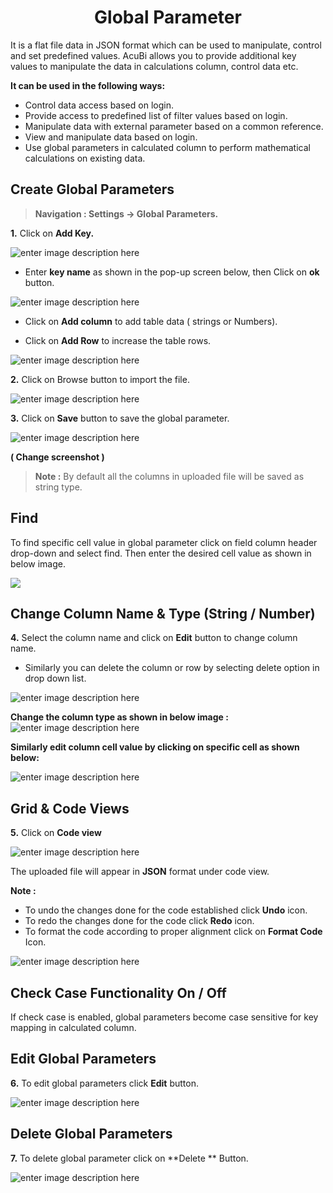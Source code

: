 <center><h1>Global Parameter</h1></center>

It is a flat file data in JSON format which can be used to manipulate, control and set predefined values.
AcuBi allows you to provide additional key values to manipulate the data in calculations column, control data etc. 
 
 **It can be used in the following ways:** 
- Control data access based on login.
- Provide access to predefined list of filter values based on login.
- Manipulate data with external parameter based on a common reference.
- View and manipulate data based on login.
- Use global parameters in calculated column to perform mathematical calculations on existing data.
 
## Create Global Parameters

>**Navigation : Settings → Global Parameters.**

**1.** Click on **Add Key.**

![enter image description here](https://raw.githubusercontent.com/sv18042016/fp1/eb08bee2614e37797672ab46bd201d2f6211d09b/images/global+para.png)

-  Enter **key name** as shown in the pop-up screen below, then Click on **ok** button.

![enter image description here](https://raw.githubusercontent.com/sv18042016/fp1/af27c45cb55b5170d224482c0ac646b1093c8f1a/images/global+para2.png)

 - Click on **Add column** to add table data ( strings or Numbers).
 
 - Click on **Add Row** to increase the table rows.
 

![enter image description here](https://raw.githubusercontent.com/sv18042016/fp1/a0355c0670a5270bd78cc76161b7c49b3598d57f/images/gp1.png)

**2.** Click on Browse button to import the file.

![enter image description here](https://raw.githubusercontent.com/sv18042016/fp1/f71f9b749c89e85f559f47a1db84bdb638fbc9a4/images/global+para3.png)

**3.** Click on **Save** button to save the global parameter.

![enter image description here](https://raw.githubusercontent.com/sv18042016/fp1/0d67f9ee78d4ee5a69d2e8b8ae127088b07972f0/images/save_globar.png) 

**( Change screenshot )**

>**Note :** By default all the columns in uploaded file will be saved as string type. 

## Find

To find specific cell value in global parameter click on field column header drop-down and select find. Then enter the desired cell value as shown in below image.

![
](https://raw.githubusercontent.com/sv18042016/fp1/e2bd3416a3b95a70d6d930540867035049373b02/images/find_gp.png)


## Change Column Name & Type (String / Number)

**4.** Select the column name and click on **Edit** button to change column name. 
- Similarly you can delete the column or row by selecting delete option in drop down list.

![enter image description here](https://raw.githubusercontent.com/sv18042016/fp1/d9f487e8bcb13f913640bdce2a7030f7b519167a/images/para1.png)
 
 **Change the column type as shown in below image :**
 ![enter image description here](https://raw.githubusercontent.com/sv18042016/fp1/d9f487e8bcb13f913640bdce2a7030f7b519167a/images/para2.png)

**Similarly edit column cell value by clicking on specific cell as shown below:**

![enter image description here](https://raw.githubusercontent.com/sv18042016/fp1/90ce2c5c848ba57722a38cdfb7623b6037e12058/images/para3.png)


## Grid & Code Views

**5.** Click on **Code view** 

![enter image description here](https://raw.githubusercontent.com/sv18042016/fp1/90776aed8960274aaa61da1fdae760d4210c27ea/images/global_parameter.png)

The uploaded file will appear in **JSON** format under code view.

 **Note :** 
- To undo the changes done for the code established click  **Undo** icon. 
-  To redo the changes done for the code click  **Redo** icon.
 - To format the code according to proper alignment click on **Format Code** Icon.


![enter image description here](https://raw.githubusercontent.com/sv18042016/fp1/81d718b1b8f8fb86a5e9e622a08de17b9fde36a9/images/codeview.png)

## Check Case Functionality On / Off

If check case is enabled, global parameters become case sensitive for key mapping in calculated column.

## Edit Global Parameters

**6.** To edit global parameters click **Edit** button.

![enter image description here](https://raw.githubusercontent.com/sv18042016/fp1/f62789b75b84744ac187a098b61d4fc8fb752053/images/edit_para.png)

## Delete Global Parameters

**7.** To delete global parameter click on **Delete ** Button.

![enter image description here](https://raw.githubusercontent.com/sv18042016/fp1/f62789b75b84744ac187a098b61d4fc8fb752053/images/delete_para.png)


<!--stackedit_data:
eyJoaXN0b3J5IjpbLTEwNjg2NzE1NzEsMjYzMDU4ODkzLC0zMD
Y0MzY2NTgsMTIzOTY2OTA5MSwtMzQ4ODI4MTc5LC0xNzE1NzUz
Mjc1LDQ4MTUyNjQxOCwtMTM0NTkyMjcwNiwyMDQxMzM4MTkwLC
0yNjc2NzIxMywyMTE3NjE2OTIzLC04OTUwOTE4OTAsMTY5NDM4
NzU5NSwtMzk2OTQyMDAxLDEyMzEzNzAyNzksLTE5MDc3NzY4ND
AsLTE4MTExMTc4NjUsLTkwMDUwMTY2MV19
-->